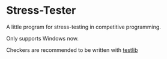 # Stress-Tester

A little program for stress-testing in competitive programming.

Only supports Windows now.

Checkers are recommended to be written with [testlib](https://github.com/MikeMirzayanov/testlib)
